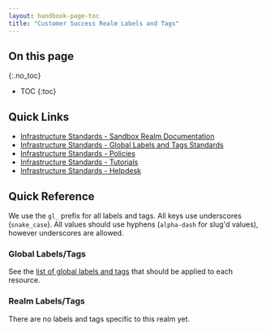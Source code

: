 ```yaml
---
layout: handbook-page-toc
title: "Customer Success Realm Labels and Tags"
---
```


## On this page
{:.no_toc}

- TOC
{:toc}

## Quick Links

* [Infrastructure Standards - Sandbox Realm Documentation](/handbook/infrastructure-standards/realms/sandbox)
* [Infrastructure Standards - Global Labels and Tags Standards](/handbook/infrastructure-standards/labels-tags)
* [Infrastructure Standards - Policies](/handbook/infrastructure-standards/policies)
* [Infrastructure Standards - Tutorials](/handbook/infrastructure-standards/tutorials)
* [Infrastructure Standards - Helpdesk](/handbook/infrastructure-standards/helpdesk)

## Quick Reference

We use the `gl_` prefix for all labels and tags. All keys use underscores (`snake_case`). All values should use hyphens (`alpha-dash` for slug'd values), however underscores are allowed.

### Global Labels/Tags

See the [list of global labels and tags](/handbook/infrastructure-standards/labels-tags) that should be applied to each resource.

### Realm Labels/Tags

There are no labels and tags specific to this realm yet.
